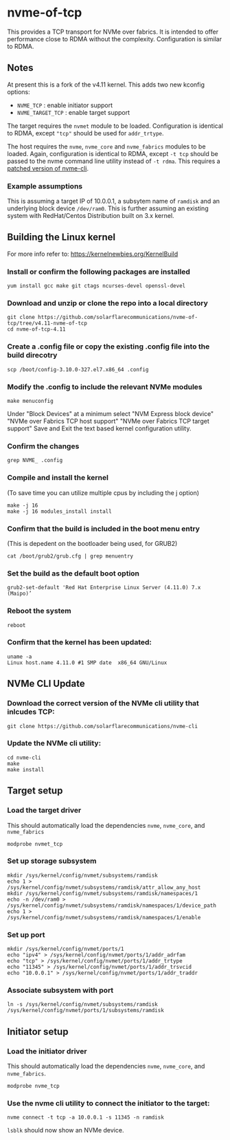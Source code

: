 # nvme-of-tcp

This provides a TCP transport for NVMe over fabrics. 
It is intended to offer performance close to RDMA without the complexity.
Configuration is similar to RDMA.

## Notes

At present this is a fork of the v4.11 kernel. This adds two new kconfig options:

- `NVME_TCP` : enable initiator support
- `NVME_TARGET_TCP` : enable target support

The target requires the `nvmet` module to be loaded. Configuration is identical to RDMA, except `"tcp"` should be used for `addr_trtype`.

The host requires the `nvme`, `nvme_core` and `nvme_fabrics` modules to be loaded. Again, configuration is identical to RDMA, except `-t tcp` should be passed to the nvme command line utility instead of `-t rdma`. This requires a [patched version of nvme-cli](https://github.com/solarflarecommunications/nvme-cli/).

### Example assumptions

This is assuming a target IP of 10.0.0.1, a subsytem name of `ramdisk` and an underlying block device `/dev/ram0`.
This is further assuming an existing system with RedHat/Centos Distribution built on 3.x kernel. 

## Building the Linux kernel
For more info refer to: https://kernelnewbies.org/KernelBuild

### Install or confirm the following packages are installed
```
yum install gcc make git ctags ncurses-devel openssl-devel
```

### Download and unzip or clone the repo into a local directory
```
git clone https://github.com/solarflarecommunications/nvme-of-tcp/tree/v4.11-nvme-of-tcp
cd nvme-of-tcp-4.11
```
### Create a .config file or copy the existing .config file into the build direcotry
```
scp /boot/config-3.10.0-327.el7.x86_64 .config
```
### Modify the .config to include the relevant NVMe modules
```
make menuconfig
```
Under "Block Devices" at a minimum select 
"NVM Express block device"
"NVMe over Fabrics TCP host support"
"NVMe over Fabrics TCP target support"
Save and Exit the text based kernel configuration utility. 

### Confirm the changes
```
grep NVME_ .config
```
### Compile and install the kernel 
(To save time you can utilize multiple cpus by including the j option)
```
make -j 16
make -j 16 modules_install install 
```
### Confirm that the build is included in the boot menu entry
(This is depedent on the bootloader being used, for GRUB2)
```
cat /boot/grub2/grub.cfg | grep menuentry
```
### Set the build as the default boot option
```
grub2-set-default 'Red Hat Enterprise Linux Server (4.11.0) 7.x (Maipo)’
```
### Reboot the system
```
reboot
```
### Confirm that the kernel has been updated:
```
uname -a 
Linux host.name 4.11.0 #1 SMP date  x86_64 GNU/Linux
```

## NVMe CLI Update
### Download the correct version of the NVMe cli utility that inlcudes TCP:
```
git clone https://github.com/solarflarecommunications/nvme-cli
```
### Update the NVMe cli utility:
```
cd nvme-cli
make
make install
```
## Target setup

### Load the target driver
This should automatically load the dependencies `nvme`, `nvme_core`, and `nvme_fabrics`
```
modprobe nvmet_tcp
```
### Set up storage subsystem
```
mkdir /sys/kernel/config/nvmet/subsystems/ramdisk
echo 1 > /sys/kernel/config/nvmet/subsystems/ramdisk/attr_allow_any_host
mkdir /sys/kernel/config/nvmet/subsystems/ramdisk/namespaces/1
echo -n /dev/ram0 > /sys/kernel/config/nvmet/subsystems/ramdisk/namespaces/1/device_path
echo 1 > /sys/kernel/config/nvmet/subsystems/ramdisk/namespaces/1/enable
```
### Set up port
```
mkdir /sys/kernel/config/nvmet/ports/1
echo "ipv4" > /sys/kernel/config/nvmet/ports/1/addr_adrfam
echo "tcp" > /sys/kernel/config/nvmet/ports/1/addr_trtype
echo "11345" > /sys/kernel/config/nvmet/ports/1/addr_trsvcid
echo "10.0.0.1" > /sys/kernel/config/nvmet/ports/1/addr_traddr
```
### Associate subsystem with port
```
ln -s /sys/kernel/config/nvmet/subsystems/ramdisk /sys/kernel/config/nvmet/ports/1/subsystems/ramdisk
```

## Initiator setup

### Load the initiator driver
This should automatically load the dependencies `nvme`, `nvme_core`, and `nvme_fabrics`.
```
modprobe nvme_tcp
```
### Use the nvme cli utility to connect the initiator to the target:
```
nvme connect -t tcp -a 10.0.0.1 -s 11345 -n ramdisk
```
`lsblk` should now show an NVMe device.

